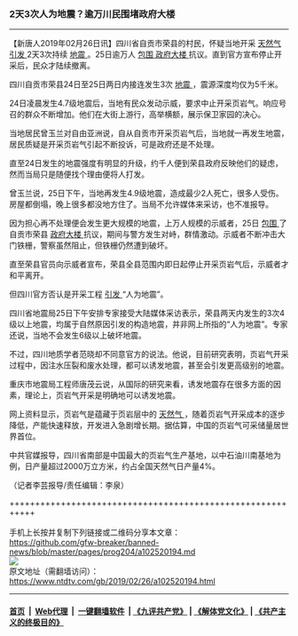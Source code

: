 ### 2天3次人为地震？逾万川民围堵政府大楼
------------------------

<div class="post_content">
 <p>
  【新唐人2019年02月26日讯】四川省自贡市荣县的村民，怀疑当地开采
  <a href="https://www.ntdtv.com/gb/天然气.htm">
   天然气
  </a>
  <a href="https://www.ntdtv.com/gb/引发.htm">
   引发
  </a>
  2天3次持续
  <a href="https://www.ntdtv.com/gb/地震.htm">
   地震
  </a>
  。25日逾万人
  <a href="https://www.ntdtv.com/gb/包围.htm">
   包围
  </a>
  <a href="https://www.ntdtv.com/gb/政府大楼.htm">
   政府大楼
  </a>
  抗议。直到官方宣布停止开采后，民众才陆续撤离。
 </p>
 <p>
  四川自贡市荣县24日至25日两日内接连发生3次
  <a href="https://www.ntdtv.com/gb/地震.htm">
   地震
  </a>
  ，震源深度均仅为5千米。
 </p>
 <p>
  24日凌晨发生4.7级地震后，当地有民众发动示威，要求中止开采页岩气。响应号召的群众不断增加。他们在大街上游行，高举横额，展示保卫家园的决心。
 </p>
 <p>
  当地居民曾玉兰对自由亚洲说，自从自贡市开采页岩气后，当地就一再发生地震，居民质疑是开采页岩气引起不断投诉，可是政府还是不处理。
 </p>
 <p>
  直至24日发生的地震强度有明显的升级，约千人便到荣县政府反映他们的疑虑，然而当局只是随便找个理由便将人打发。
 </p>
 <p>
  曾玉兰说，25日下午，当地再发生4.9级地震，造成最少2人死亡，很多人受伤。房屋都倒塌，晚上很多都没地方住了。当局不允许媒体来采访，也不准报导。
 </p>
 <p>
  因为担心再不处理便会发生更大规模的地震，上万人规模的示威者，25日
  <a href="https://www.ntdtv.com/gb/包围.htm">
   包围
  </a>
  了自贡市荣县
  <a href="https://www.ntdtv.com/gb/政府大楼.htm">
   政府大楼
  </a>
  抗议，期间与警方发生对峙，群情激动。示威者不断冲击大门铁栅，警察虽然阻止，但铁栅仍然遭到破坏。
 </p>
 <p>
  直至荣县官员向示威者宣布，荣县全县范围内即日起停止开采页岩气后，示威者才和平离开。
 </p>
 <p>
  但四川官方否认是开采工程
  <a href="https://www.ntdtv.com/gb/引发.htm">
   引发
  </a>
  “人为地震”。
 </p>
 <p>
  四川省地震局25日下午安排专家接受大陆媒体采访表示，荣县两天内发生的3次4级以上地震，均属于自然原因引发的构造地震，并非网上所指的“人为地震”。专家还说，当地不会发生6级以上破坏地震。
 </p>
 <p>
  不过，四川地质学者范晓却不同意官方的说法。他说，目前研究表明，页岩气开采过程中，因注水压裂和废水处理，都可以诱发地震，甚至会引发更高级别的地震。
 </p>
 <p>
  重庆市地震局工程师唐茂云说，从国际的研究来看，诱发地震存在很多方面的因素，理论上，页岩气开采是明确地可以诱发地震。
 </p>
 <p>
  网上资料显示，页岩气是蕴藏于页岩层中的
  <a href="https://www.ntdtv.com/gb/天然气.htm">
   天然气
  </a>
  ，随着页岩气开采成本的逐步降低，产能快速释放，开发进入急剧增长期。据估算，中国的页岩气可采储量居世界首位。
 </p>
 <p>
  中共官媒报导，四川省南部是中国最大的页岩气生产基地，以中石油川南基地为例，日产量超过2000万立方米，约占全国天然气日产量4%。
 </p>
 <p>
  （记者李芸报导/责任编辑：李泉）
 </p>
 <div class="single_ad">
 </div>
</div>

+++++++++++++++++++++++++++++++++++++++++++++++++++++++++++<br/><br/>
手机上长按并复制下列链接或二维码分享本文章：<br/>
https://github.com/gfw-breaker/banned-news/blob/master/pages/prog204/a102520194.md <br/>
<a href='https://github.com/gfw-breaker/banned-news/blob/master/pages/prog204/a102520194.md'><img src='https://github.com/gfw-breaker/banned-news/blob/master/pages/prog204/a102520194.md.png'/></a> <br/>
原文地址（需翻墙访问）：https://www.ntdtv.com/gb/2019/02/26/a102520194.html


------------------------
#### [首页](https://github.com/gfw-breaker/banned-news/blob/master/README.md) &nbsp;|&nbsp; [Web代理](https://github.com/labour-camp/helloworld) &nbsp;|&nbsp; [一键翻墙软件](https://github.com/gfw-breaker/nogfw/blob/master/README.md) &nbsp;| [《九评共产党》](https://github.com/gfw-breaker/9ping.md/blob/master/README.md#九评之一评共产党是什么) | [《解体党文化》](https://github.com/gfw-breaker/jtdwh.md/blob/master/README.md) | [《共产主义的终极目的》](https://github.com/gfw-breaker/gczydzjmd.md/blob/master/README.md)

